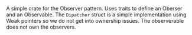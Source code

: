 A simple crate for the Observer pattern.  Uses traits to define an Oberser and an Observable.  The `Dipatcher` struct is a simple implementation using Weak pointers so we do not get into ownership issues.  The observerable does not own the observers.
